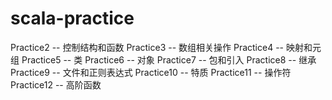 # scala-practice

Practice2 -- 控制结构和函数
Practice3 -- 数组相关操作
Practice4 -- 映射和元组
Practice5 -- 类
Practice6 -- 对象
Practice7 -- 包和引入
Practice8 -- 继承
Practice9 -- 文件和正则表达式
Practice10 -- 特质
Practice11 -- 操作符
Practice12 -- 高阶函数
